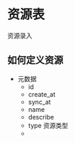 # 资源表

资源录入

## 如何定义资源


+ 元数据
    + id
    + create_at
    + sync_at
    + name
    + describe
    + type 资源类型
    + 
